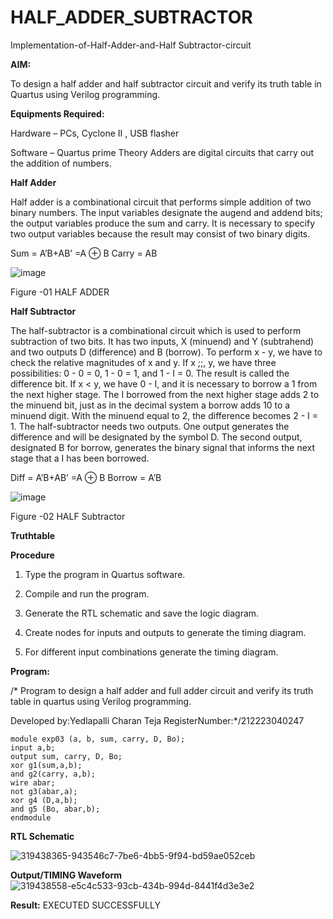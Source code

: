# HALF_ADDER_SUBTRACTOR

Implementation-of-Half-Adder-and-Half Subtractor-circuit

**AIM:**

To design a half adder and half subtractor circuit and verify its truth table in Quartus using Verilog programming.

**Equipments Required:**

Hardware – PCs, Cyclone II , USB flasher 

Software – Quartus prime Theory Adders are digital circuits that carry out the addition of numbers.

**Half Adder**

Half adder is a combinational circuit that performs simple addition of two binary numbers. The input variables designate the augend and addend bits; the output variables produce the sum and carry. It is necessary to specify two output variables because the result may consist of two binary digits.

Sum = A’B+AB’ =A ⊕ B Carry = AB

![image](https://github.com/naavaneetha/HALF_ADDER_SUBTRACTOR/assets/154305477/bd4a0b2c-cdbc-4184-ab08-81578f121e1f)

Figure -01 HALF ADDER

**Half Subtractor**

The half-subtractor is a combinational circuit which is used to perform subtraction of two bits. It has two inputs, X (minuend) and Y (subtrahend) and two outputs D (difference) and B (borrow). To perform x - y, we have to check the relative magnitudes of x and y. If x ;;, y, we have three possibilities: 0 - 0 = 0, 1 - 0 = 1, and 1 - I = 0. The result is called the difference bit. If x < y, we have 0 - I, and it is necessary to borrow a 1 from the next higher stage. The I borrowed from the next higher stage adds 2 to the minuend bit, just as in the decimal system a borrow adds 10 to a minuend digit. With the minuend equal to 2, the difference becomes 2 - I = 1. The half-subtractor needs two outputs. One output generates the difference and will be designated by the symbol D. The second output, designated B for borrow, generates the binary signal that informs the next stage that a I has been borrowed. 

Diff = A’B+AB’ =A ⊕ B
Borrow = A’B

 ![image](https://github.com/naavaneetha/HALF_ADDER_SUBTRACTOR/assets/154305477/d76b099c-513f-4e7c-843a-e2fd028a531a)

Figure -02 HALF Subtractor

**Truthtable**

**Procedure**

1.	Type the program in Quartus software.

2.	Compile and run the program.

3.	Generate the RTL schematic and save the logic diagram.

4.	Create nodes for inputs and outputs to generate the timing diagram.

5.	For different input combinations generate the timing diagram.


**Program:**

/* Program to design a half adder and full adder circuit and verify its truth table in quartus using Verilog programming.

Developed by:Yedlapalli Charan Teja RegisterNumber:*/212223040247
```
module exp03 (a, b, sum, carry, D, Bo);
input a,b;
output sum, carry, D, Bo;
xor g1(sum,a,b);
and g2(carry, a,b);
wire abar;
not g3(abar,a);
xor g4 (D,a,b);
and g5 (Bo, abar,b);
endmodule
```

**RTL Schematic**

![319438365-943546c7-7be6-4bb5-9f94-bd59ae052ceb](https://github.com/Charanteja-01/HALF_ADDER_SUBTRACTOR/assets/145693038/cb9ebf7e-1ff0-4dba-8469-8ea472b988a6)

**Output/TIMING Waveform**
![319438558-e5c4c533-93cb-434b-994d-8441f4d3e3e2](https://github.com/Charanteja-01/HALF_ADDER_SUBTRACTOR/assets/145693038/2a46cd3f-43cb-4aff-9b2e-44a89e17cb55)

**Result:**
EXECUTED SUCCESSFULLY
